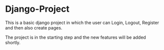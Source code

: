 # Django-Project

This is a basic django project in which the user can Login, Logout, Register and then also create pages.

The project is in the starting step and the new features will be added shortly.
